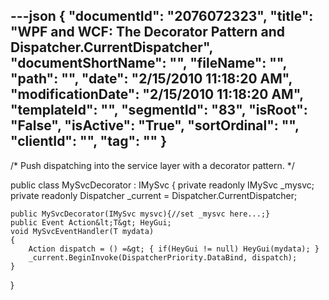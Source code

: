 ---json
{
  "documentId": "2076072323",
  "title": "WPF and WCF: The Decorator Pattern and Dispatcher.CurrentDispatcher",
  "documentShortName": "",
  "fileName": "",
  "path": "",
  "date": "2/15/2010 11:18:20 AM",
  "modificationDate": "2/15/2010 11:18:20 AM",
  "templateId": "",
  "segmentId": "83",
  "isRoot": "False",
  "isActive": "True",
  "sortOrdinal": "",
  "clientId": "",
  "tag": ""
}
---

/*
    Push dispatching into the service layer with a decorator pattern.
*/

public class MySvcDecorator : IMySvc
{
    private readonly IMySvc _mysvc;
    private readonly Dispatcher _current = Dispatcher.CurrentDispatcher;

    public MySvcDecorator(IMySvc mysvc){//set _mysvc here...;}
    public Event Action&lt;T&gt; HeyGui;
    void MySvcEventHandler(T mydata)
    {
        Action dispatch = () =&gt; { if(HeyGui != null) HeyGui(mydata); }
        _current.BeginInvoke(DispatcherPriority.DataBind, dispatch);
    }
}
